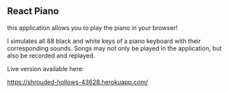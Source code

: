 ## React Piano

this application allows you to play the piano in your browser!

I simulates all 88 black and white keys of a piano keyboard with their corresponding sounds. 
Songs may not only be played in the application, but also be recorded and replayed. 

Live version available here: 

https://shrouded-hollows-43628.herokuapp.com/

